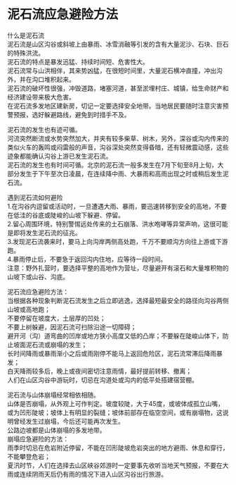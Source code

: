 # 泥石流应急避险方法  

什么是泥石流  
泥石流是山区沟谷或斜坡上由暴雨、冰雪消融等引发的含有大量泥沙、石块、巨石的特殊洪流。  
泥石流的特点是暴发迅猛、持续时间短、危害性大。  
泥石流常与山洪相伴，其来势凶猛，在很短时间里，大量泥石横冲直撞，冲出沟外，并在沟口堆积起来。  
泥石流的破坏性很强，冲毁道路，堵塞河道，甚至淤埋村庄、城镇，给生命财产和经济建设带来极大危害。  
在泥石流多发地区建新房，切记一定要选择安全地带。当地居民要随时注意灾害预警预报，选好躲避路线，避免到时措手不及。  

泥石流的发生也有迹可循。  
河流突然断流或水势突然加大，并夹有较多柴草、树木，另外，深谷或沟内传来的类似火车的轰鸣或闷雷般的声音，沟谷深处突然变得昏暗，还有轻微震动感，这些迹象都能确认沟谷上游已发生泥石流。  
泥石流的发生也有时间可循。北京的泥石流一般多发生在7月下旬至8月上旬，大部分发生于下午至次日凌晨，在连续降中雨、大暴雨和高雨出现之时或稍后发生泥石流。  

遇到泥石流如何避险  
1.在沟谷内逗留或活动时，一旦遭遇大雨、暴雨，要迅速转移到安全的高地，不要在低洼的谷底或陡峻的山坡下躲避、停留。  
2.留心周围环境，特别警惕远处传来的土石崩落、洪水咆哮等异常声响，这很可能是即将发生泥石流的征兆。  
3.发现泥石流袭来时，要马上向沟岸两侧高处跑，千万不要顺沟方向往上游或下游跑。  
4.暴雨停止后，不要急于返回沟内住地，应等待一段时间。  
注意：野外扎营时，要选择平整的高地作为营址，尽量避开有滚石和大量堆积物的山坡下或山谷、沟底。  

泥石流应急避险方法：  
当根据各种现象判断泥石流发生之后立即逃逸，选择最短最安全的路径向沟谷两侧山坡或高地跑；  
不要停留在坡度大，土层厚的凹处；  
不要上树躲避，因泥石流可扫除沿途一切障碍；  
避开河（沟）道弯曲的凹岸或地方狭小高度又低的凸岸；不要躲在陡峻山体下，防止坡面泥石流或崩塌的发生；  
长时间降雨或暴雨渐小之后或雨刚停不能马上返回危险区，泥石流常滞后降雨暴发；  
白天降雨较多后，晚上或夜间密切注意雨情，最好提前转移、撤离；  
人们在山区沟谷中游玩时，切忌在沟道处或沟内的低平处搭建宿营棚。  

泥石流与山体崩塌经常相依相随。  
山体是否崩塌，从外观上可作判定。坡度较陡，大于45度，或坡体成孤立山嘴，或为凹形陡坡；坡体上有明显的裂缝；坡体前部存在临空空间，或有崩塌物，这说明曾经发生过崩塌，今后还可能再次发生。  
公路边坡都是山体崩塌的多发地带。  
崩塌应急避险的方法：  
雨季时切忌在危岩附近停留，不能在凹形陡坡危岩突出的地方避雨、休息和穿行，不能攀登危岩；  
夏汛时节，人们在选择去山区峡谷郊游时一定要事先收听当地天气预报，不要在大雨或连续阴雨天后仍有雨的情况下进入山区沟谷出行旅游。  
<!-- Last processed: 2025-07-22 03:44:30 -->
